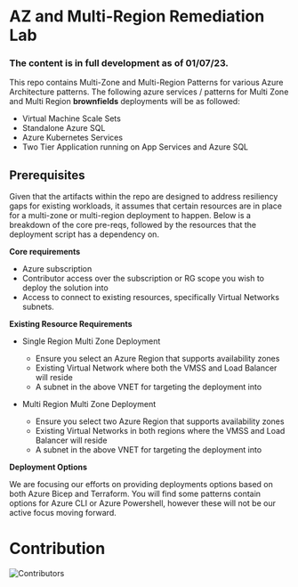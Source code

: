 # AZ and Multi-Region Remediation Lab


### The content is in full development as of 01/07/23. 

This repo contains Multi-Zone and Multi-Region Patterns for various Azure Architecture patterns. The following azure services / patterns for Multi Zone and Multi Region **brownfields** deployments will be as followed:

- Virtual Machine Scale Sets
- Standalone Azure SQL
- Azure Kubernetes Services
- Two Tier Application running on App Services and Azure SQL

## Prerequisites

Given that the artifacts within the repo are designed to address resiliency gaps for existing workloads, it assumes that certain resources are in place for a multi-zone or multi-region deployment to happen. Below is a breakdown of the core pre-reqs, followed by the resources that the deployment script has a dependency on.

**Core requirements**
- Azure subscription
- Contributor access over the subscription or RG scope you wish to deploy the solution into
- Access to connect to existing resources, specifically Virtual Networks subnets.

**Existing Resource Requirements**

- Single Region Multi Zone Deployment
    - Ensure you select an Azure Region that supports availability zones
    - Existing Virtual Network where both the VMSS and Load Balancer will reside
    - A subnet in the above VNET for targeting the deployment into

- Multi Region Multi Zone Deployment
    - Ensure you select two Azure Region that supports availability zones
    - Existing Virtual Networks in both regions where the VMSS and Load Balancer will reside
    - A subnet in the above VNET for targeting the deployment into

**Deployment Options**

We are focusing our efforts on providing deployments options based on both Azure Bicep and Terraform. You will find some patterns contain options for Azure CLI or Azure Powershell, however these will not be our active focus moving forward.


# Contribution
![Contributors](https://contrib.rocks/image?repo=tsc-buddy/WA-MZ-MR-Patterns)
